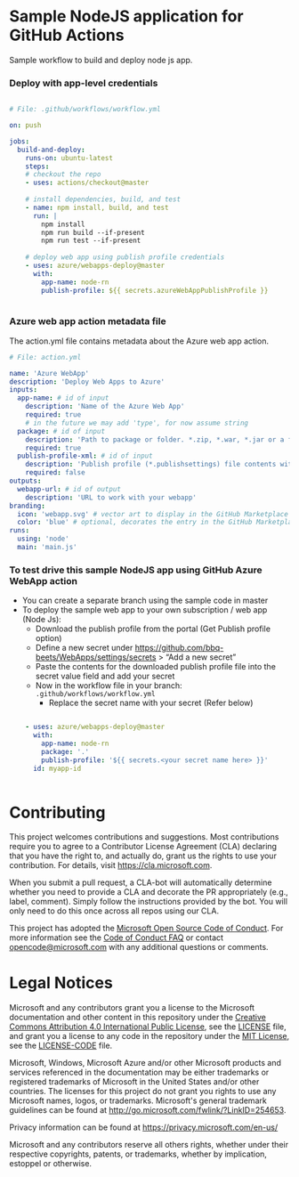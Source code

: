 # Sample NodeJS application for GitHub Actions 

Sample workflow to build and deploy node js app. 

### Deploy with app-level credentials

```yaml

# File: .github/workflows/workflow.yml

on: push

jobs:
  build-and-deploy:
    runs-on: ubuntu-latest
    steps:
    # checkout the repo
    - uses: actions/checkout@master
    
    # install dependencies, build, and test
    - name: npm install, build, and test
      run: |
        npm install
        npm run build --if-present
        npm run test --if-present
        
    # deploy web app using publish profile credentials
    - uses: azure/webapps-deploy@master
      with: 
        app-name: node-rn
        publish-profile: ${{ secrets.azureWebAppPublishProfile }}
  
```

### Azure web app action metadata file

The action.yml file contains metadata about the Azure web app action.  

```yaml
# File: action.yml

name: 'Azure WebApp'
description: 'Deploy Web Apps to Azure'
inputs: 
  app-name: # id of input
    description: 'Name of the Azure Web App'
    required: true
    # in the future we may add 'type', for now assume string
  package: # id of input
    description: 'Path to package or folder. *.zip, *.war, *.jar or a folder to deploy'
    required: true
  publish-profile-xml: # id of input
    description: 'Publish profile (*.publishsettings) file contents with Web Deploy secrets'
    required: false
outputs:
  webapp-url: # id of output
    description: 'URL to work with your webapp'
branding:
  icon: 'webapp.svg' # vector art to display in the GitHub Marketplace
  color: 'blue' # optional, decorates the entry in the GitHub Marketplace
runs:
  using: 'node'
  main: 'main.js'
```

### To test drive this sample NodeJS app using GitHub Azure WebApp action 

* You can create a separate branch using the sample code in master 
* To deploy the sample web app to your own subscription / web app (Node Js):
    * Download the publish profile from the portal (Get Publish profile option)
    * Define a new secret under https://github.com/bbq-beets/WebApps/settings/secrets > “Add a new secret” 
    * Paste the contents for the downloaded publish profile file into the secret value field and add your secret
    * Now in the workflow file in your branch: `.github/workflows/workflow.yml`
        * Replace the secret name with your secret (Refer below)


```yaml

    - uses: azure/webapps-deploy@master
      with: 
        app-name: node-rn
        package: '.'
        publish-profile: '${{ secrets.<your secret name here> }}'
      id: myapp-id  
      
```

# Contributing

This project welcomes contributions and suggestions.  Most contributions require you to agree to a
Contributor License Agreement (CLA) declaring that you have the right to, and actually do, grant us
the rights to use your contribution. For details, visit https://cla.microsoft.com.

When you submit a pull request, a CLA-bot will automatically determine whether you need to provide
a CLA and decorate the PR appropriately (e.g., label, comment). Simply follow the instructions
provided by the bot. You will only need to do this once across all repos using our CLA.

This project has adopted the [Microsoft Open Source Code of Conduct](https://opensource.microsoft.com/codeofconduct/).
For more information see the [Code of Conduct FAQ](https://opensource.microsoft.com/codeofconduct/faq/) or
contact [opencode@microsoft.com](mailto:opencode@microsoft.com) with any additional questions or comments.

# Legal Notices

Microsoft and any contributors grant you a license to the Microsoft documentation and other content
in this repository under the [Creative Commons Attribution 4.0 International Public License](https://creativecommons.org/licenses/by/4.0/legalcode),
see the [LICENSE](LICENSE) file, and grant you a license to any code in the repository under the [MIT License](https://opensource.org/licenses/MIT), see the
[LICENSE-CODE](LICENSE-CODE) file.

Microsoft, Windows, Microsoft Azure and/or other Microsoft products and services referenced in the documentation
may be either trademarks or registered trademarks of Microsoft in the United States and/or other countries.
The licenses for this project do not grant you rights to use any Microsoft names, logos, or trademarks.
Microsoft's general trademark guidelines can be found at http://go.microsoft.com/fwlink/?LinkID=254653.

Privacy information can be found at https://privacy.microsoft.com/en-us/

Microsoft and any contributors reserve all others rights, whether under their respective copyrights, patents,
or trademarks, whether by implication, estoppel or otherwise.
